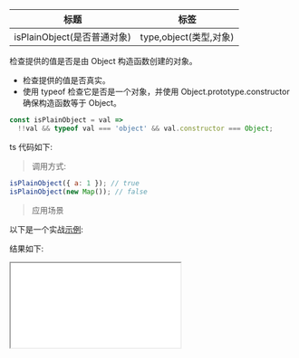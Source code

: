 | 标题                        | 标签                   |
| --------------------------- | ---------------------- |
| isPlainObject(是否普通对象) | type,object(类型,对象) |

检查提供的值是否是由 Object 构造函数创建的对象。

- 检查提供的值是否真实。
- 使用 typeof 检查它是否是一个对象，并使用 Object.prototype.constructor 确保构造函数等于 Object。

```js
const isPlainObject = val =>
  !!val && typeof val === 'object' && val.constructor === Object;
```

ts 代码如下:

<div class="code-editor" data-url="codes/javascript/ts/is-plain-object.ts" data-language="typescript"></div>

> 调用方式:

```js
isPlainObject({ a: 1 }); // true
isPlainObject(new Map()); // false
```

> 应用场景

以下是一个实战<a href="codes/javascript/html/is-plain-object.html" target="_blank" rel="noopener noreferrer">示例</a>:

<div class="code-editor" data-url="codes/javascript/html/is-plain-object.html" data-language="html"></div>

结果如下:

<iframe src="codes/javascript/html/is-plain-object.html"></iframe>
